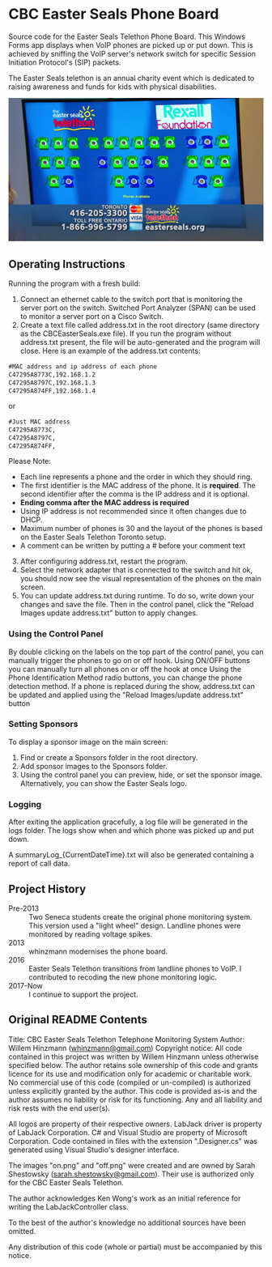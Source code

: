 # CBC Easter Seals Phone Board

Source code for the Easter Seals Telethon Phone Board. This Windows Forms app displays when VoIP phones are picked up or put down. This is achieved by sniffing the VoIP server's network switch for specific Session Initiation Protocol's (SIP) packets.

The Easter Seals telethon is an annual charity event which is dedicated to raising awareness and funds for kids with physical disabilities.

![image](Docs/ScreenshotESPB.jpg)

## Operating Instructions

Running the program with a fresh build:

1. Connect an ethernet cable to the switch port that is monitoring the server port on the switch. Switched Port Analyzer (SPAN) can be used to monitor a server port on a Cisco Switch.
2. Create a text file called address.txt in the root directory (same directory as the CBCEasterSeals.exe file). If you run the program without address.txt present, the file will be auto-generated and the program will close. Here is an example of the address.txt contents:
```
#MAC address and ip address of each phone
C47295A8773C,192.168.1.2
C47295A8797C,192.168.1.3
C47295A874FF,192.168.1.4
```
or
```
#Just MAC address
C47295A8773C,
C47295A8797C,
C47295A874FF,
```

Please Note:
* Each line represents a phone and the order in which they should ring.
* The first identifier is the MAC address of the phone. It is **required**. The second identifier after the comma is the IP address and it is optional.
* **Ending comma after the MAC address is required**
* Using IP address is not recommended since it often changes due to DHCP.
* Maximum number of phones is 30 and the layout of the phones is based on the Easter Seals Telethon Toronto setup.
* A comment can be written by putting a # before your comment text

3. After configuring address.txt, restart the program. 
4. Select the network adapter that is connected to the switch and hit ok, you should now see the visual representation of the phones on the main screen.
5. You can update address.txt during runtime. To do so, write down your changes and save the file. Then in the control panel, click the "Reload Images update address.txt" button to apply changes.

### Using the Control Panel

By double clicking on the labels on the top part of the control panel, you can manually trigger the phones to go on or off hook.
Using ON/OFF buttons you can manually turn all phones on or off the hook at once
Using the Phone Identification Method radio buttons, you can change the phone detection method.
If a phone is replaced during the show, address.txt can be updated and applied using the "Reload Images/update address.txt" button


### Setting Sponsors

To display a sponsor image on the main screen:

1. Find or create a Sponsors folder in the root directory.
2. Add sponsor images to the Sponsors folder.
3. Using the control panel you can preview, hide, or set the sponsor image. Alternatively, you can show the Easter Seals logo.

### Logging

After exiting the application gracefully, a log file will be generated in the logs folder. The logs show when and which phone was picked up and put down.

A summaryLog_\{CurrentDateTime\}.txt will also be generated containing a report of call data.

## Project History

<dl>
    <dt>Pre-2013</dt>
    <dd>Two Seneca students create the original phone monitoring system. This version used a "light wheel" design. Landline phones were monitored by reading voltage spikes.</dd>
    <dt>2013</dt>
    <dd>whinzmann modernises the phone board.</dd>
    <dt>2016</dt>
    <dd>Easter Seals Telethon transitions from landline phones to VoIP. I contributed to recoding the new phone monitoring logic.</dd>
    <dt>2017-Now</dt>
    <dd>I continue to support the project.</dd>
</dl>

## Original README Contents

Title: CBC Easter Seals Telethon Telephone Monitoring System
Author: Willem Hinzmann (whinzmann@gmail.com)
Copyright notice:
All code contained in this project was written by Willem Hinzmann unless otherwise specified below.
The author retains sole ownership of this code and grants licence for its use and modification only
for academic or charitable work. No commercial use of this code (compiled or un-compiled) is
authorized unless explicitly granted by the author. This code is provided as-is and the author
assumes no liability or risk for its functioning. Any and all liability and risk rests with the end
user(s).

All logos are property of their respective owners. LabJack driver is property of LabJack Corporation.
C# and Visual Studio are property of Microsoft Corporation. Code contained in files with the
extension ".Designer.cs" was generated using Visual Studio's designer interface.

The images "on.png" and "off.png" were created and are owned by Sarah Shestowsky
(sarah.shestowsky@gmail.com). Their use is authorized only for the CBC Easter Seals Telethon.

The author acknowledges Ken Wong's work as an initial reference for writing the LabJackController class.

To the best of the author's knowledge no additional sources have been omitted.

Any distribution of this code (whole or partial) must be accompanied by this notice.